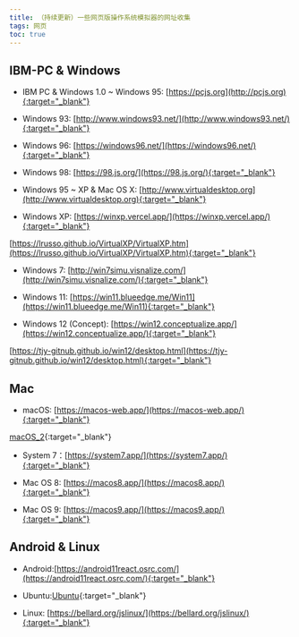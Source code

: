 ```yaml
---
title: （持续更新）一些网页版操作系统模拟器的网址收集
tags: 网页
toc: true
---
```

## IBM-PC & Windows
* IBM PC & Windows 1.0 ~ Windows 95: [https://pcjs.org](http://pcjs.org){:target="_blank"}

* Windows 93: [http://www.windows93.net/](http://www.windows93.net/){:target="_blank"}

* Windows 96: [https://windows96.net/](https://windows96.net/){:target="_blank"}

* Windows 98: [https://98.js.org/](https://98.js.org/){:target="_blank"}

* Windows 95 ~ XP & Mac OS X: [http://www.virtualdesktop.org](http://www.virtualdesktop.org){:target="_blank"}

* Windows XP: [https://winxp.vercel.app/](https://winxp.vercel.app/){:target="_blank"}

[https://lrusso.github.io/VirtualXP/VirtualXP.htm](https://lrusso.github.io/VirtualXP/VirtualXP.htm){:target="_blank"}

* Windows 7: [http://win7simu.visnalize.com/](http://win7simu.visnalize.com/){:target="_blank"}

* Windows 11: [https://win11.blueedge.me/Win11](https://win11.blueedge.me/Win11){:target="_blank"}

* Windows 12 (Concept): [https://win12.conceptualize.app/](https://win12.conceptualize.app/){:target="_blank"}

[https://tjy-gitnub.github.io/win12/desktop.html](https://tjy-gitnub.github.io/win12/desktop.html){:target="_blank"}

## Mac
* macOS: [https://macos-web.app/](https://macos-web.app/){:target="_blank"}

[macOS_2](https://page-osrc-85b825a0e1bf658d8e059bc4f7d1adce.osrc.com/){:target="_blank"}

* System 7：[https://system7.app/](https://system7.app/){:target="_blank"}

* Mac OS 8: [https://macos8.app/](https://macos8.app/){:target="_blank"}

* Mac OS 9: [https://macos9.app/](https://macos9.app/){:target="_blank"}

## Android & Linux

* Android:[https://android11react.osrc.com/](https://android11react.osrc.com/){:target="_blank"}

* Ubuntu:[Ubuntu](https://page-osrc-f098d70278d187eb15fec33f71c49868.osrc.com/){:target="_blank"}

* Linux: [https://bellard.org/jslinux/](https://bellard.org/jslinux/){:target="_blank"}

